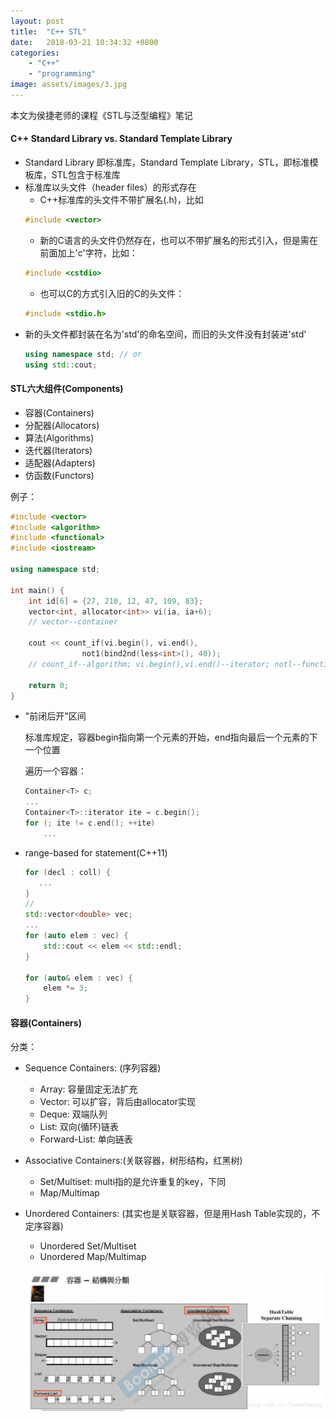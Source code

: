 ```yaml
---
layout: post
title:  "C++ STL"
date:   2018-03-21 10:34:32 +0800
categories: 
    - "C++"
    - "programming"
image: assets/images/3.jpg
---
```



本文为侯捷老师的课程《STL与泛型编程》笔记

#### C++ Standard Library vs. Standard Template Library
- Standard Library 即标准库，Standard Template Library，STL，即标准模板库，STL包含于标准库
- 标准库以头文件（header files）的形式存在
    - C++标准库的头文件不带扩展名(.h)，比如
    ```C++
    #include <vector>
    ```
    - 新的C语言的头文件仍然存在，也可以不带扩展名的形式引入，但是需在前面加上'c'字符，比如：
    ```C++
    #include <cstdio>
    ```
    - 也可以C的方式引入旧的C的头文件：
    ```C++
    #include <stdio.h>
    ```
- 新的头文件都封装在名为'std'的命名空间，而旧的头文件没有封装进'std'
    ```C++
    using namespace std; // or
    using std::cout;
    ```

#### STL六大组件(Components)
- 容器(Containers)
- 分配器(Allocators)
- 算法(Algorithms)
- 迭代器(Iterators)
- 适配器(Adapters)
- 仿函数(Functors)

例子：
```C++
#include <vector>
#include <algorithm>
#include <functional>
#include <iostream>

using namespace std;

int main() {
    int id[6] = {27, 210, 12, 47, 109, 83};
    vector<int, allocator<int>> vi(ia, ia+6);
    // vector--container

    cout << count_if(vi.begin(), vi.end(),
                not1(bind2nd(less<int>(), 40));
    // count_if--algorithm; vi.begin(),vi.end()--iterator; notl--function adapter(negator); bind2nd--function adapter(binder); less--function object(predicate)

    return 0;
}
``` 

- "前闭后开"区间

    标准库规定，容器begin指向第一个元素的开始，end指向最后一个元素的下一个位置
    
    遍历一个容器：
    ```C++
    Container<T> c;
    ...
    Container<T>::iterator ite = c.begin();
    for (; ite != c.end(); ++ite)
        ...
    ```
- range-based for statement(C++11)

    ```C++
    for (decl : coll) {
       ...  
    }
    //
    std::vector<double> vec;
    ...
    for (auto elem : vec) {
        std::cout << elem << std::endl;
    }

    for (auto& elem : vec) {
        elem *= 3;
    }
    ```

#### 容器(Containers)

分类：

- Sequence Containers: (序列容器)
    - Array: 容量固定无法扩充
    - Vector: 可以扩容，背后由allocator实现
    - Deque: 双端队列
    - List: 双向(循环)链表
    - Forward-List: 单向链表
- Associative Containers:(关联容器，树形结构，红黑树)
    - Set/Multiset: multi指的是允许重复的key，下同 
    - Map/Multimap
- Unordered Containers: (其实也是关联容器，但是用Hash Table实现的，不定序容器)
    - Unordered Set/Multiset
    - Unordered Map/Multimap

    ![](/assets/images/stl-containers.png)

